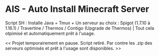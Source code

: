 # AIS - Auto Install Minecraft Server

Script SH : Installe Java + Tmux + Un serveur au choix : Spigot (1.7.10 à 1.16.1) / Travertine / Thermos / Contigo (Upgrade de Thermos) | Tout cela otpimisé et automatiquement prêt à l'usage.


<< Projet temporairement en pause. Script retiré. Par contre les .zip des serveurs optimisés et prêt à l'usage sont disponibles. >>
